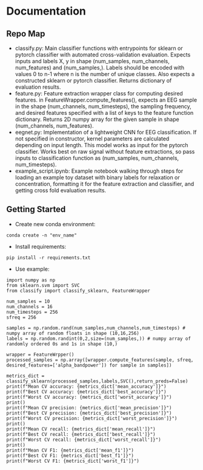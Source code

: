 # Documentation 
## Repo Map
* classify.py: Main classifier functions with entrypoints for sklearn or pytorch classifier with automated cross-validation evaluation. Expects inputs and labels X, y in shape (num_samples, num_channels, num_features) and (num_samples,). Labels should be encoded with values 0 to n-1 where n is the number of unique classes. Also expects a constructed sklearn or pytorch classifier. Returns dictionary of evaluation results.
* feature.py: Feature extraction wrapper class for computing desired features. in FeatureWrapper.compute_features(), expects an EEG sample in the shape (num_channels, num_timesteps), the sampling frequency, and desired features specified with a list of keys to the feature function dictionary. Returns 2D numpy array for the given sample in shape (num_channels, num_features).
* eegnet.py: Implementation of a lightweight CNN for EEG classification. If not specified in constructor, kernel parameters are calculated depending on input length. This model works as input for the pytorch classifier. Works best on raw signal without feature extractions, so pass inputs to classification function as (num_samples, num_channels, num_timesteps).
* example_script.ipynb: Example notebook walking through steps for loading an example toy dataset with binary labels for relaxation or concentration, formatting it for the feature extraction and classifier, and getting cross fold evaluation results.

## Getting Started 
* Create new conda environment: 
```
conda create -n "env_name"
```
* Install requirements:
```
pip install -r requirements.txt
```
* Use example:
```
import numpy as np 
from sklearn.svm import SVC
from classify import classify_sklearn, FeatureWrapper

num_samples = 10
num_channels = 16
num_timesteps = 256
sfreq = 256

samples = np.random.rand(num_samples,num_channels,num_timesteps) # numpy array of random floats in shape (10,16,256)
labels = np.random.randint(0,2,size=(num_samples,)) # numpy array of randomly ordered 0s and 1s in shape (10,)

wrapper = FeatureWrpper()
processed_samples = np.array([wrapper.compute_features(sample, sfreq, desired_features=['alpha_bandpower']) for sample in samples])

metrics_dict = classify_sklearn(processed_samples,labels,SVC(),return_preds=False)
print(f"Mean CV accuracy: {metrics_dict['mean_accuracy']}")
print(f"Best CV accuracy: {metrics_dict['best_accuracy']}")
print(f"Worst CV accuracy: {metrics_dict['worst_accuracy']}")
print()
print(f"Mean CV precision: {metrics_dict['mean_precision']}")
print(f"Best CV precision: {metrics_dict['best_precision']}")
print(f"Worst CV precision: {metrics_dict['worst_precision']}")
print()
print(f"Mean CV recall: {metrics_dict['mean_recall']}")
print(f"Best CV recall: {metrics_dict['best_recall']}")
print(f"Worst CV recall: {metrics_dict['worst_recall']}")
print()
print(f"Mean CV F1: {metrics_dict['mean_f1']}")
print(f"Best CV F1: {metrics_dict['best_f1']}")
print(f"Worst CV F1: {metrics_dict['worst_f1']}")
```


